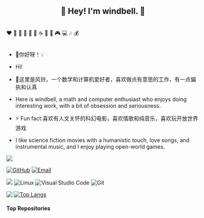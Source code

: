 <!--
**stardustlove/stardustlove** is a ✨ _special_ ✨ repository because its `README.md` (this file) appears on your GitHub profile.

Here are some ideas to get you started:

- 🔭 I’m currently working on ...
- 🌱 I’m currently learning ...
- 👯 I’m looking to collaborate on ...
- 🤔 I’m looking for help with ...
- 💬 Ask me about ...
- 📫 How to reach me: ...
- 😄 Pronouns: ...
- ⚡ Fun fact: ...
-->
<h2 align="center">👋 Hey! I'm windbell. 🐘</h2>
<br />
❤️ 🍦 🍓 🍉 🍋 🥛 ☕ 🍗 🍟 🎮 💻 🎶 💰
<br />
<br />

- 🔭你好呀！💡
- Hi!

- 🤔这里是风铃，一个数学和计算机爱好者，喜欢做点有意思的工作，有一点偏执和认真
- Here is windbell, a math and computer enthusiast who enjoys doing interesting work, with a bit of obsession and seriousness.

- ⚡ Fun fact:喜欢有人文关怀的科幻电影，喜欢情歌和纯音乐，喜欢玩开放世界游戏
- I like science fiction movies with a humanistic touch, love songs, and instrumental music, and I enjoy playing open-world games.


<img align="center" src="./images/github-contribution-grid-snake.svg" style="max-width: 90%;">

[![GitHub](https://img.shields.io/badge/GitHub-181717?style=flat-square&logo=github&logoColor=white)](https://github.com/stardustlove)
[![Email](https://img.shields.io/badge/QQEmail-ea4335?style=flat-square&logo=Mail.Ru)](2690694169@qq.com)


![](https://img.shields.io/badge/ubuntu-20.04-<COLOR>.svg)
![Linux](https://img.shields.io/badge/-Linux-FCC624?style=flat-square&logo=linux&logoColor=black)
![Visual Studio Code](https://img.shields.io/badge/-Visual%20Studio%20Code-007acc?style=flat-square&logo=Visual%20Studio%20Code)
![Git](https://img.shields.io/badge/-Git-f05032?style=flat-square&logo=Git&logoColor=white)



<img align="left" src="https://github-readme-stats.vercel.app/api?username=stardustlove&show_icons=true&icon_color=CE1D2D&text_color=718096&bg_color=ffffff&hide_title=true" />


[![Top Langs](https://github-readme-stats.vercel.app/api/top-langs/?username=stardustlove&layout=compact)](https://github.com/anuraghazra/github-readme-stats)


#### Top Repositories


